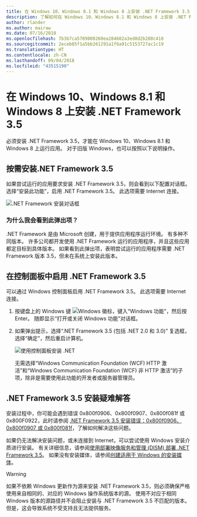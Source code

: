 ```yaml
---
title: 在 Windows 10、Windows 8.1 和 Windows 8 上安装 .NET Framework 3.5
description: 了解如何在 Windows 10、Windows 8.1 和 Windows 8 上安装 .NET Framework 3.5。
author: rlander
ms.author: mairaw
ms.date: 07/16/2018
ms.openlocfilehash: 7b3b7ca5709008260ea284602a3ed8d2b288c410
ms.sourcegitcommit: 2eceb05f1a5bb261291a1f6a91c5153727ac1c19
ms.translationtype: HT
ms.contentlocale: zh-CN
ms.lasthandoff: 09/04/2018
ms.locfileid: "43515190"
---
```

# <a name="install-the-net-framework-35-on-windows-10-windows-81-and-windows-8"></a>在 Windows 10、Windows 8.1 和 Windows 8 上安装 .NET Framework 3.5

必须安装 .NET Framework 3.5，才能在 Windows 10、Windows 8.1 和 Windows 8 上运行应用。 对于旧版 Windows，也可以按照以下说明操作。

## <a name="install-the-net-framework-35-on-demand"></a>按需安装.NET Framework 3.5

如果尝试运行的应用要求安装 .NET Framework 3.5，则会看到以下配置对话框。 选择“安装此功能”，启用 .NET Framework 3.5。 此选项需要 Internet 连接。

![.NET Framework 安装对话框](./media/dotnet-framework-installation-dialog.jpg)

### <a name="why-am-i-getting-this-pop-up"></a>为什么我会看到此弹出项？

.NET Framework 是由 Microsoft 创建，用于提供应用程序运行环境。 有多种不同版本。 许多公司都开发使用 .NET Framework 运行的应用程序，并且这些应用都定目标到具体版本。 如果看到此弹出项，表明尝试运行的应用程序需要 .NET Framework 版本 3.5，但未在系统上安装此版本。

## <a name="enable-the-net-framework-35-in-control-panel"></a>在控制面板中启用 .NET Framework 3.5

可以通过 Windows 控制面板启用 .NET Framework 3.5。 此选项需要 Internet 连接。

1. 按键盘上的 Windows 键 ![Windows 徽标](https://i-msdn.sec.s-msft.com/dynimg/IC721376.jpeg)，键入“Windows 功能”，然后按 Enter。 随即显示“打开或关闭 Windows 功能”对话框。

2. 如果弹出提示，选择“.NET Framework 3.5 (包括 .NET 2.0 和 3.0)” 复选框，选择“确定”，然后重启计算机。

   ![使用控制面板安装 .NET](./media/dotnet-control-panel.png)

   无需选择“Windows Communication Foundation (WCF) HTTP 激活”和“Windows Communication Foundation (WCF) 非 HTTP 激活”的子项，除非是需要使用此功能的开发者或服务器管理员。

## <a name="troubleshoot-the-installation-of-the-net-framework-35"></a>.NET Framework 3.5 安装疑难解答

安装过程中，你可能会遇到错误 0x800f0906、0x800f0907、0x800f081f 或 0x800F0922，此时请参阅 [.NET Framework 3.5 安装错误：0x800f0906、0x800f0907 或 0x800f081f](https://support.microsoft.com/help/2734782/net-framework-3-5-installation-error-0x800f0906--0x800f081f--0x800f09)，了解如何解决这些问题。

如果仍无法解决安装问题，或未连接到 Internet，可以尝试使用 Windows 安装介质进行安装。 有关详细信息，请参阅[使用部署映像服务和管理 (DISM) 部署 .NET Framework 3.5](/windows-hardware/manufacture/desktop/deploy-net-framework-35-by-using-deployment-image-servicing-and-management--dism)。 如果没有安装媒体，请参阅[创建适用于 Windows 的安装媒体](https://support.microsoft.com/help/15088/windows-create-installation-media)。

> [!WARNING]
> 如果不依赖 Windows 更新作为源来安装 .NET Framework 3.5，则必须确保严格使用来自相同的、对应的 Windows 操作系统版本的源。 使用不对应于相同 Windows 版本的源路径并不会阻止安装与 .NET Framework 3.5 不匹配的版本。 但是，这会导致系统不受支持且无法提供服务。

